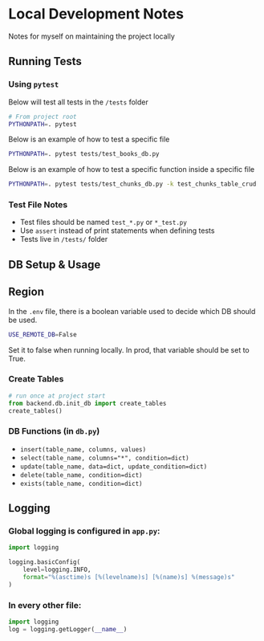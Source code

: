 
# Local Development Notes

Notes for myself on maintaining the project locally

## Running Tests

### Using `pytest`

Below will test all tests in the `/tests` folder
```bash
# From project root
PYTHONPATH=. pytest
```
Below is an example of how to test a specific file
```bash
PYTHONPATH=. pytest tests/test_books_db.py
```
Below is an example of how to test a specific function inside a specific file
```bash
PYTHONPATH=. pytest tests/test_chunks_db.py -k test_chunks_table_crud
```
### Test File Notes
- Test files should be named `test_*.py` or `*_test.py`
- Use `assert` instead of print statements when defining tests
- Tests live in `/tests/` folder

## DB Setup & Usage

## Region

In the `.env` file, there is a boolean variable used to decide which DB should be used.
```bash
USE_REMOTE_DB=False
```
Set it to false when running locally. In prod, that variable should be set to True.

### Create Tables
```python
# run once at project start
from backend.db.init_db import create_tables
create_tables()
```

### DB Functions (in `db.py`)
- `insert(table_name, columns, values)`
- `select(table_name, columns="*", condition=dict)`
- `update(table_name, data=dict, update_condition=dict)`
- `delete(table_name, condition=dict)`
- `exists(table_name, condition=dict)`

## Logging

### Global logging is configured in `app.py`:

```python
import logging

logging.basicConfig(
    level=logging.INFO,
    format="%(asctime)s [%(levelname)s] [%(name)s] %(message)s"
)
```

### In every other file:

```python
import logging
log = logging.getLogger(__name__)
```

